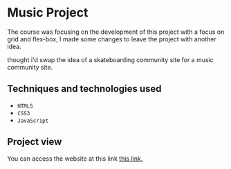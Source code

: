 # Music Project

The course was focusing on the development of this project with a focus on grid and flex-box, I made some changes to leave the project with another idea.

thought i'd swap the idea of a skateboarding community site for a music community site.

## Techniques and technologies used

- `HTML5`
- `CSS3`
- `JavaScript`

## Project view

You can access the website at this link <a href="https://pedrocsampaio.github.io/MusicProject/">this link.</a>


